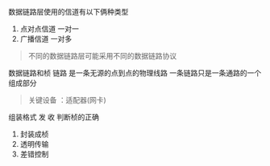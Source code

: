数据链路层使用的信道有以下俩种类型
1. 点对点信道 一对一
2. 广播信道  一对多

> 不同的数据链路层可能采用不同的数据链路协议

数据链路和桢
链路 是一条无源的点到点的物理线路
一条链路只是一条通路的一个组成部分

> 关键设备 ：适配器(网卡)

组装格式 发 收 判断桢的正确

1. 封装成桢
2. 透明传输
3. 差错控制
